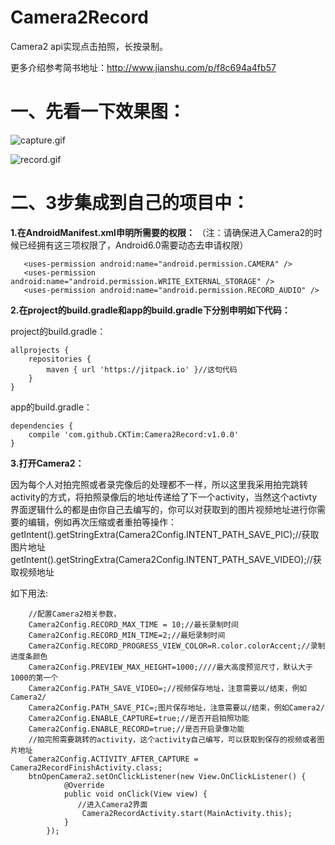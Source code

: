 # Camera2Record
Camera2 api实现点击拍照，长按录制。

更多介绍参考简书地址：http://www.jianshu.com/p/f8c694a4fb57

# 一、先看一下效果图：
![capture.gif](http://upload-images.jianshu.io/upload_images/3318087-d1fe85e84137e988.gif?imageMogr2/auto-orient/strip%7CimageView2/2/w/1240)

![record.gif](http://upload-images.jianshu.io/upload_images/3318087-a9b84904f9e2e81f.gif?imageMogr2/auto-orient/strip%7CimageView2/2/w/1240)

# 二、3步集成到自己的项目中：
**1.在AndroidManifest.xml申明所需要的权限：**
（注：请确保进入Camera2的时候已经拥有这三项权限了，Android6.0需要动态去申请权限）
```
   <uses-permission android:name="android.permission.CAMERA" />
   <uses-permission android:name="android.permission.WRITE_EXTERNAL_STORAGE" />
   <uses-permission android:name="android.permission.RECORD_AUDIO" />
```
**2.在project的build.gradle和app的build.gradle下分别申明如下代码：**

project的build.gradle：
```
allprojects {
    repositories {
        maven { url 'https://jitpack.io' }//这句代码
    }
}
```
app的build.gradle：
```
dependencies {
    compile 'com.github.CKTim:Camera2Record:v1.0.0'
}
```
**3.打开Camera2：**

因为每个人对拍完照或者录完像后的处理都不一样，所以这里我采用拍完跳转activity的方式，将拍照录像后的地址传递给了下一个activity，当然这个activty界面逻辑什么的都是由你自己去编写的，你可以对获取到的图片视频地址进行你需要的编辑，例如再次压缩或者重拍等操作：
getIntent().getStringExtra(Camera2Config.INTENT_PATH_SAVE_PIC);//获取图片地址
getIntent().getStringExtra(Camera2Config.INTENT_PATH_SAVE_VIDEO);//获取视频地址

如下用法:
```
    //配置Camera2相关参数，
    Camera2Config.RECORD_MAX_TIME = 10;//最长录制时间
    Camera2Config.RECORD_MIN_TIME=2;//最短录制时间
    Camera2Config.RECORD_PROGRESS_VIEW_COLOR=R.color.colorAccent;//录制进度条颜色
    Camera2Config.PREVIEW_MAX_HEIGHT=1000;////最大高度预览尺寸，默认大于1000的第一个
    Camera2Config.PATH_SAVE_VIDEO=;//视频保存地址，注意需要以/结束，例如Camera2/
    Camera2Config.PATH_SAVE_PIC=;图片保存地址，注意需要以/结束，例如Camera2/
    Camera2Config.ENABLE_CAPTURE=true;//是否开启拍照功能
    Camera2Config.ENABLE_RECORD=true;//是否开启录像功能
    //拍完照需要跳转的activity，这个activity自己编写，可以获取到保存的视频或者图片地址
    Camera2Config.ACTIVITY_AFTER_CAPTURE = Camera2RecordFinishActivity.class;
    btnOpenCamera2.setOnClickListener(new View.OnClickListener() {
            @Override
            public void onClick(View view) {
               //进入Camera2界面
                Camera2RecordActivity.start(MainActivity.this);
            }
        });
```
